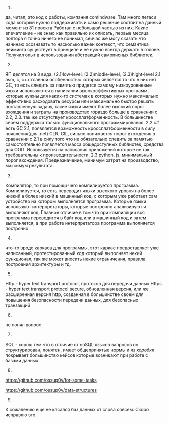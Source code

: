 1.
да, читал, это код с работы, компания comindware.
Там много легаси кода который нужно поддерживать и само решение состоит на данный момент из 81 проекта
Работал с небольшой частью из них.
Какие впечатление - не знаю как правильно их описать, первые месяца полтора я точно ничего не понимал, сейчас же могу сказать что начинаю осознавать то насколько важен контекст,
что семантика нейминга существует в принципе и её нужно всегда держать в голове. Получил опыт в использовании абстракций самописных библиотек. 

2.
ЯП делятся на 3 вида, (2.1)low-level, (2.2)middle-level, (2.3)hight-level
2.1 asm, c, c++ главной особенностью которых является то что в них нет GC, то есть следить за памятью придется самому
 низкоуровневые языки используются в написании высокоэффективных программ, которые нужны для каких-то
 системах в которых нужно максимально эффективно расходовать ресурсы или максимально быстро решать поставленную задачу,
 такие языки имеют более высокий порог вхождения и затраты на производство гораздо больше в сравнении с 2.2, 2.3.
 так же отсутствует кроссплатформенность. В большинстве своем поддержка только функционального программирования.
2.2 c# есть GC 2.1, появляется возможность кроссплатформенности в силу появления(для .net) CLR, CIL, 
 сильно понижается порог вхождения в сравнении с 2.1 в силу того что не обязательно следить за памятью самостоятельно
 появляется масса общедоступных библиотек, средства для ООП. Используется на написания приложений которые не так 
 требовательны к производительности.
2.3 python, js, минимальный порог вхождения.
Предназначение, минимум затрат на производство, максимум результата.

3.
Компилятор, то при помощи чего компилируется программа.
Компилируется, то есть переводит языки высокого уровня на более низкий а более низкий в машинный код, 
с которым уже работает сам устройство на котором выполняется программа.
Которые языки используют интерпретаторы, которые построчно анализируют и выполняют код.
Главное отличие в том что при компиляции вся программа переводится в байт код или в машинный код и затем выполняется,
а при работе интерпретатора программа выполняется построчно

4.
что-то вроде каркаса для программы, этот каркас предоставляет уже написанный, протестированный код который выполняет некий функционал,
так же может вносить некие ограничения, правила построения архитектуры и тд.

5. 
Http - hyper text transport protocol, протокол для передачи данных 
Https - hyper text transport protocol secure, обновленная версия, или же расширенная версия http, 
созданная в большинстве своем для повышения безопасности передачи данных, для безопасных транзакций

6.
не понял вопрос

7.
SQL - хорош тем что в отличие от noSQL языков запросов он структурирован, понятен, имеет общепринятые нормы и *из коробки* покрывает 
большинство кейсов которые возникают при работе с базами данных

8.
https://github.com/ossup0v/for-some-tasks

https://github.com/ossup0v/data-structures

9.
К сожалению еще не касался баз данных от слова совсем. Скоро исправлю это.
